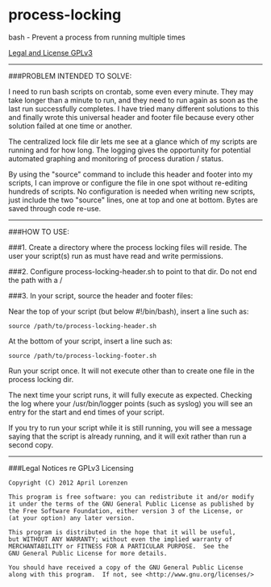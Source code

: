 process-locking
===============

bash - Prevent a process from running multiple times

[Legal and License GPLv3](#license)

***
###PROBLEM INTENDED TO SOLVE:

I need to run bash scripts on crontab, some even every minute. They may take longer than a minute to run, and they need to run again as soon as the last run successfully completes. I have tried many different solutions to this and finally wrote this universal header and footer file because every other solution failed at one time or another. 

The centralized lock file dir lets me see at a glance which of my scripts are running and for how long. The logging gives the opportunity for potential automated graphing and monitoring of process duration / status.

By using the "source" command to include this header and footer into my scripts, I can improve or configure the file in one spot without re-editing hundreds of scripts. No configuration is needed when writing new scripts, just include the two "source" lines, one at top and one at bottom. Bytes are saved through code re-use.


***
###HOW TO USE:

###1. Create a directory where the process locking files will reside. 
The user your script(s) run as must have read and write permissions.

###2. Configure process-locking-header.sh to point to that dir. 
Do not end the path with a /

###3. In your script, source the header and footer files:

Near the top of your script (but below #!/bin/bash), insert a line such as:

```source /path/to/process-locking-header.sh```

At the bottom of your script, insert a line such as:

```source /path/to/process-locking-footer.sh```

Run your script once. It will not execute other than to create one file in the process locking dir.

The next time your script runs, it will fully execute as expected. Checking the log where your /usr/bin/logger points (such as syslog) you will see an entry for the start and end times of your script.

If you try to run your script while it is still running, you will see a message saying that the script is already running, and it will exit rather than run a second copy.

<a name="license"></a>
***
###Legal Notices re GPLv3 Licensing

    Copyright (C) 2012 April Lorenzen

    This program is free software: you can redistribute it and/or modify
    it under the terms of the GNU General Public License as published by
    the Free Software Foundation, either version 3 of the License, or
    (at your option) any later version.

    This program is distributed in the hope that it will be useful,
    but WITHOUT ANY WARRANTY; without even the implied warranty of
    MERCHANTABILITY or FITNESS FOR A PARTICULAR PURPOSE.  See the
    GNU General Public License for more details.

    You should have received a copy of the GNU General Public License
    along with this program.  If not, see <http://www.gnu.org/licenses/>

